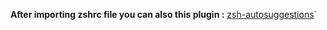 **After importing zshrc file you can also this plugin :** [zsh-autosuggestions](https://github.com/zsh-users/zsh-autosuggestions)`
